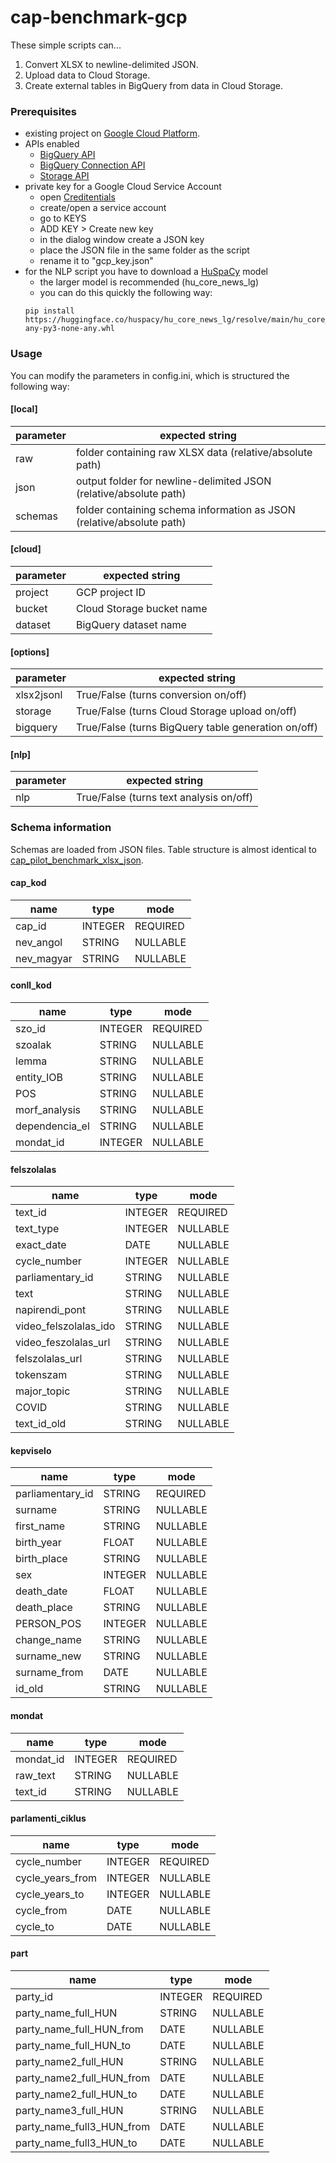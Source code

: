 # cap-benchmark-gcp
These simple scripts can...

1. Convert XLSX to newline-delimited JSON.
2. Upload data to Cloud Storage.
3. Create external tables in BigQuery from data in Cloud Storage.

### Prerequisites
* existing project on [Google Cloud Platform](https://cloud.google.com/).
* APIs enabled
  * [BigQuery API](https://console.cloud.google.com/apis/api/bigquery.googleapis.com)
  * [BigQuery Connection API](https://console.cloud.google.com/apis/api/bigqueryconnection.googleapis.com)
  * [Storage API](https://console.cloud.google.com/apis/api/storage.googleapis.com)  
* private key for a Google Cloud Service Account
  * open [Creditentials](https://console.cloud.google.com/apis/credentials)
  * create/open a service account
  * go to KEYS
  * ADD KEY > Create new key
  * in the dialog window create a JSON key
  * place the JSON file in the same folder as the script
  * rename it to "gcp_key.json"
* for the NLP script you have to download a [HuSpaCy](https://github.com/huspacy/huspacy) model
  * the larger model is recommended (hu_core_news_lg)
  * you can do this quickly the following way:
  ```
  pip install https://huggingface.co/huspacy/hu_core_news_lg/resolve/main/hu_core_news_lg-any-py3-none-any.whl
  ```

### Usage
You can modify the parameters in config.ini, which is structured the following way:

#### [local]

| parameter | expected string                               |
|-----------|----------------------------------------------|
| raw       | folder containing raw XLSX data (relative/absolute path)              |
| json      | output folder for newline-delimited JSON (relative/absolute path)    |
| schemas   | folder containing schema information as JSON (relative/absolute path)|


#### [cloud]

| parameter | expected string            |
|-----------|---------------------------|
| project   | GCP project ID          |
| bucket    | Cloud Storage bucket name |
| dataset   | BigQuery dataset name     |

#### [options]

| parameter  | expected string                                     |
|------------|-----------------------------------------------------|
| xlsx2jsonl | True/False (turns conversion on/off)                |
| storage    | True/False (turns Cloud Storage upload on/off)      |
| bigquery   | True/False (turns BigQuery table generation on/off) |

#### [nlp]

| parameter | expected string                         |
|-----------|-----------------------------------------|
| nlp       | True/False (turns text analysis on/off) |


### Schema information
Schemas are loaded from JSON files.
Table structure is almost identical to [cap_pilot_benchmark_xlsx_json](https://github.com/poltextlab/cap_pilot_benchmark_sql_json).

#### cap_kod

| name       | type    | mode     |
| ---------- | ------- | -------- |
| cap_id     | INTEGER | REQUIRED |
| nev_angol  | STRING  | NULLABLE |
| nev_magyar | STRING  | NULLABLE |

#### conll_kod

| name           | type    | mode     |
| -------------- | ------- | -------- |
| szo_id         | INTEGER | REQUIRED |
| szoalak        | STRING  | NULLABLE |
| lemma          | STRING  | NULLABLE |
| entity_IOB     | STRING  | NULLABLE |
| POS            | STRING  | NULLABLE |
| morf_analysis  | STRING  | NULLABLE |
| dependencia_el | STRING  | NULLABLE |
| mondat_id      | INTEGER | NULLABLE |

#### felszolalas

| name                  | type    | mode     |
| --------------------- | ------- | -------- |
| text_id               | INTEGER | REQUIRED |
| text_type             | INTEGER | NULLABLE |
| exact_date            | DATE    | NULLABLE |
| cycle_number          | INTEGER | NULLABLE |
| parliamentary_id      | STRING  | NULLABLE |
| text                  | STRING  | NULLABLE |
| napirendi_pont        | STRING  | NULLABLE |
| video_felszolalas_ido | STRING  | NULLABLE |
| video_feszolalas_url  | STRING  | NULLABLE |
| felszolalas_url       | STRING  | NULLABLE |
| tokenszam             | STRING  | NULLABLE |
| major_topic           | STRING  | NULLABLE |
| COVID                 | STRING  | NULLABLE |
| text_id_old           | STRING  | NULLABLE |

#### kepviselo

| name             | type    | mode     |
| ---------------- | ------- | -------- |
| parliamentary_id | STRING  | REQUIRED |
| surname          | STRING  | NULLABLE |
| first_name       | STRING  | NULLABLE |
| birth_year       | FLOAT   | NULLABLE |
| birth_place      | STRING  | NULLABLE |
| sex              | INTEGER | NULLABLE |
| death_date       | FLOAT   | NULLABLE |
| death_place      | STRING  | NULLABLE |
| PERSON_POS       | INTEGER | NULLABLE |
| change_name      | STRING  | NULLABLE |
| surname_new      | STRING  | NULLABLE |
| surname_from     | DATE    | NULLABLE |
| id_old           | STRING  | NULLABLE |

#### mondat

| name      | type    | mode     |
| --------- | ------- | -------- |
| mondat_id | INTEGER | REQUIRED |
| raw_text  | STRING  | NULLABLE |
| text_id   | STRING  | NULLABLE |

#### parlamenti_ciklus

| name             | type    | mode     |
| ---------------- | ------- | -------- |
| cycle_number     | INTEGER | REQUIRED |
| cycle_years_from | INTEGER | NULLABLE |
| cycle_years_to   | INTEGER | NULLABLE |
| cycle_from       | DATE    | NULLABLE |
| cycle_to         | DATE    | NULLABLE |

#### part

| name                      | type    | mode     |
| ------------------------- | ------- | -------- |
| party_id                  | INTEGER | REQUIRED |
| party_name_full_HUN       | STRING  | NULLABLE |
| party_name_full_HUN_from  | DATE    | NULLABLE |
| party_name_full_HUN_to    | DATE    | NULLABLE |
| party_name2_full_HUN      | STRING  | NULLABLE |
| party_name2_full_HUN_from | DATE    | NULLABLE |
| party_name2_full_HUN_to   | DATE    | NULLABLE |
| party_name3_full_HUN      | STRING  | NULLABLE |
| party_name_full3_HUN_from | DATE    | NULLABLE |
| party_name_full3_HUN_to   | DATE    | NULLABLE |